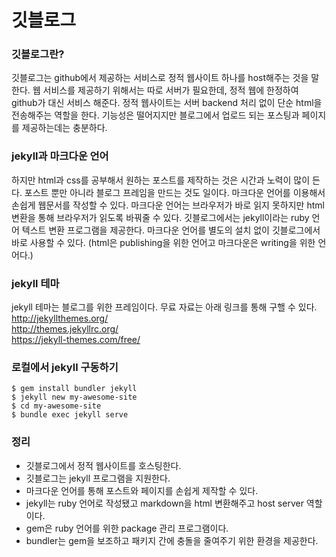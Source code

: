 # 깃블로그
### 깃블로그란?
깃블로그는 github에서 제공하는 서비스로 정적 웹사이트 하나를 host해주는 것을 말한다. 웹 서비스를 제공하기 위해서는 따로 서버가 필요한데, 정적 웹에 한정하여 github가 대신 서비스 해준다. 정적 웹사이트는 서버 backend 처리 없이 단순 html을 전송해주는 역할을 한다. 기능성은 떨어지지만 블로그에서 업로드 되는 포스팅과 페이지를 제공하는데는 충분하다. 

### jekyll과 마크다운 언어
하지만 html과 css를 공부해서 원하는 포스트를 제작하는 것은 시간과 노력이 많이 든다. 포스트 뿐만 아니라 블로그 프레임을 만드는 것도 일이다. 마크다운 언어를 이용해서 손쉽게 웹문서를 작성할 수 있다. 마크다운 언어는 브라우저가 바로 읽지 못하지만 html 변환을 통해 브라우저가 읽도록 바꿔줄 수 있다. 깃블로그에서는 jekyll이라는 ruby 언어 텍스트 변환 프로그램을 제공한다. 마크다운 언어를 별도의 설치 없이 깃블로그에서 바로 사용할 수 있다. (html은 publishing을 위한 언어고 마크다운은 writing을 위한 언어다.)

### jekyll 테마
jekyll 테마는 블로그를 위한 프레임이다. 무료 자료는 아래 링크를 통해 구핼 수 있다.<br>
<http://jekyllthemes.org/><br>
<http://themes.jekyllrc.org/><br>
<https://jekyll-themes.com/free/>

### 로컬에서 jekyll 구동하기
```
$ gem install bundler jekyll
$ jekyll new my-awesome-site
$ cd my-awesome-site
$ bundle exec jekyll serve
```

### 정리 
* 깃블로그에서 정적 웹사이트를 호스팅한다.
* 깃블로그는 jekyll 프로그램을 지원한다.
* 마크다운 언어를 통해 포스트와 페이지를 손쉽게 제작할 수 있다.
* jekyll는 ruby 언어로 작성됐고 markdown을 html 변환해주고 host server 역할이다.
* gem은 ruby 언어를 위한 package 관리 프로그램이다.
* bundler는 gem을 보조하고 패키지 간에 충돌을 줄여주기 위한 환경을 제공한다.
